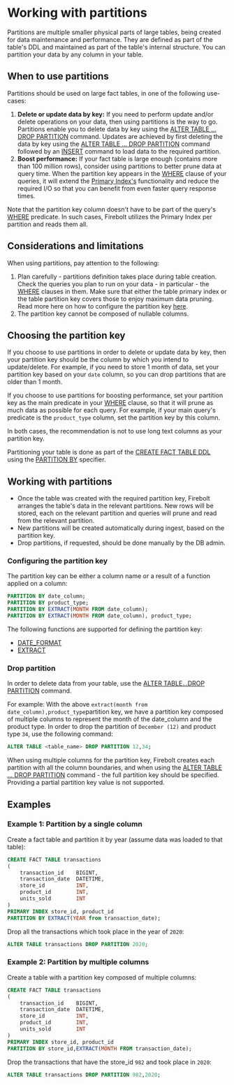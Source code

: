 # Working with partitions

Partitions are multiple smaller physical parts of large tables, being created for data maintenance and performance. They are defined as part of the table's DDL and maintained as part of the table's internal structure. You can partition your data by any column in your table.

## When to use partitions

Partitions should be used on large fact tables, in one of the following use-cases:

1. **Delete or update data by key:** If you need to perform update and/or delete operations on your data, then using partitions is the way to go. Partitions enable you to delete data by key using the [ALTER TABLE ... DROP PARTITION](sql-reference/ddl-commands.md#alter-table-drop-partition) command. Updates are achieved by first deleting the data by key using the [ALTER TABLE ... DROP PARTITION](sql-reference/ddl-commands.md#alter-table-drop-partition) command followed by an [INSERT](sql-reference/dml-commands.md#insert-into) command to load data to the required partition. 
2. **Boost performance:** If your fact table is large enough \(contains more than 100 million rows\), consider using partitions to better prune data at query time.  When the partition key appears in the [WHERE](sql-reference/query-syntax.md#where) clause of your queries, it will extend the [Primary Index's](get-instant-query-response-time.md#primary-indexes) functionality and reduce the required I/O so that you can benefit from even faster query response times.


Note that the partition key column doesn't have to be part of the query's [WHERE](sql-reference/query-syntax.md#where) predicate. In such cases, Firebolt utilizes the Primary Index per partition and reads them all.


## Considerations and limitations

When using partitions, pay attention to the following:

1. Plan carefully - partitions definition takes place during table creation. Check the queries you plan to run on your data - in particular - the [WHERE](sql-reference/query-syntax.md#where) clauses in them. Make sure that either the table primary index or the table partition key covers those to enjoy maximum data pruning. Read more here on how to configure the partition key [here](working-with-partitions.md#configuring-the-partition-key).
2. The partition key cannot be composed of nullable columns.

## Choosing the partition key

If you choose to use partitions in order to delete or update data by key, then your partition key should be the column by which you intend to update/delete. For example, if you need to store 1 month of data, set your partition key based on your `date` column, so you can drop partitions that are older than 1 month.

If you choose to use partitions for boosting performance, set your partition key as the main predicate in your [WHERE](sql-reference/query-syntax.md#where) clause, so that it will prune as much data as possible for each query. For example, if your main query's predicate is the `product_type` column, set the partition key by this column.

In both cases, the recommendation is not to use long text columns as your partition key.

Partitioning your table is done as part of the [CREATE FACT TABLE DDL](sql-reference/ddl-commands.md#create-fact-dimension-table) using the [PARTITION BY](sql-reference/ddl-commands.md#partition-by) specifier.

## Working with partitions

* Once the table was created with the required partition key, Firebolt arranges the table's data in the relevant partitions. New rows will be stored, each on the relevant partition and queries will prune and read from the relevant partition. 
* New partitions will be created automatically during ingest, based on the partition key. 
* Drop partitions, if requested, should be done manually by the DB admin.  

### **Configuring the partition key**

The partition key can be either a column name or a result of a function applied on a column:

```sql
PARTITION BY date_column;
PARTITION BY product_type;
PARTITION BY EXTRACT(MONTH FROM date_column);
PARTITION BY EXTRACT(MONTH FROM date_column), product_type;
```

The following functions are supported for defining the partition key:

* [DATE\_FORMAT](sql-functions-reference/date-and-time-functions.md#date_format)
* [EXTRACT](sql-functions-reference/date-and-time-functions.md#extract)

### **Drop partition**

In order to delete data from your table, use the [ALTER TABLE...DROP PARTITION](sql-reference/ddl-commands.md#alter-table-drop-partition) command.

For example: With the above `extract(month from date_column),product_type`partition key, we have a partition key composed of multiple columns to represent the month of the date\_column and the product type. In order to drop the partition of `December (12)` and product type `34`, use the following command:

```sql
ALTER TABLE <table_name> DROP PARTITION 12,34;
```


When using multiple columns for the partition key, Firebolt creates each partition with all the column boundaries, and when using the [ALTER TABLE ... DROP PARTITION](sql-reference/ddl-commands.md#alter-table-drop-partition) command - the full partition key should be specified. Providing a partial partition key value is not supported.


## Examples

### Example 1: Partition by a single column

Create a fact table and partition it by year \(assume data was loaded to that table\):

```sql
CREATE FACT TABLE transactions
( 
    transaction_id    BIGINT,
    transaction_date  DATETIME,
    store_id          INT,
    product_id        INT,
    units_sold        INT
)
PRIMARY INDEX store_id, product_id
PARTITION BY EXTRACT(YEAR from transaction_date);
```

Drop all the transactions which took place in the year of `2020`:

```sql
ALTER TABLE transactions DROP PARTITION 2020;
```

### Example 2: Partition by multiple columns

Create a table with a partition key composed of multiple columns:

```sql
CREATE FACT TABLE transactions
( 
    transaction_id    BIGINT,
    transaction_date  DATETIME,
    store_id          INT,
    product_id        INT,
    units_sold        INT
)
PRIMARY INDEX store_id, product_id
PARTITION BY store_id,EXTRACT(MONTH FROM transaction_date);
```

Drop the transactions that have the store\_id `982` and took place in `2020`:

```sql
ALTER TABLE transactions DROP PARTITION 982,2020;
```

